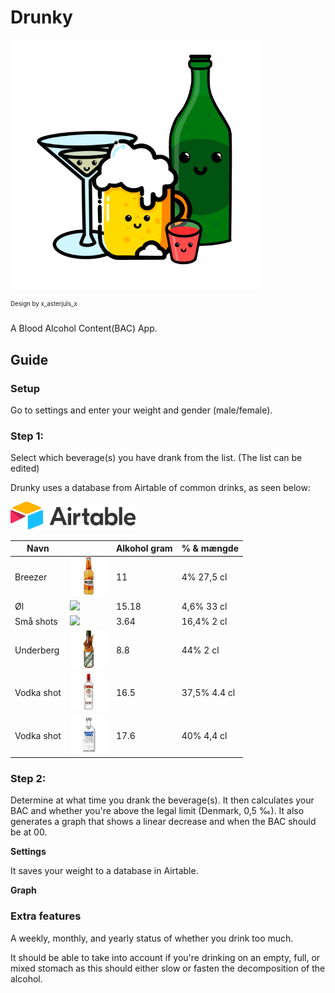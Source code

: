 # Drunky
<img src="/assets/img/DrunkyAppLogo.png" style="width:400px">

<sup><sup>Design by x_asterjuls_x</sup></sup>

A Blood Alcohol Content(BAC) App.

## Guide

### Setup

Go to settings and enter your weight and gender (male/female).

### Step 1:

Select which beverage(s) you have drank from the list. (The list can be edited)

Drunky uses a database from Airtable of common drinks, as seen below:

<img src="/assets/img/AirtableLogo.png" style="width:200px">

<table><thead>
  <tr>
    <th>Navn</th>
    <th></th>
    <th>Alkohol gram</th>
    <th>% & mængde</th>
  </tr></thead>
<tbody>
  <tr>
    <td>Breezer</td>
    <td> <img src="/assets/img/Breezer.png" style="width:60px"> </td>
    <td>11</td>
    <td>4% 27,5 cl</td>
  </tr>
  <tr>
    <td>Øl</td>
    <td> <img src="/assets/img/Øl.jpg" style="width:60px"> </td>
    <td>15.18</td>
    <td>4,6% 33 cl</td>
  </tr>
  <tr>
    <td>Små shots</td>
    <td> <img src="/assets/img/SmåShots.jpg" style="width:60px"> </td>
    <td>3.64</td>
    <td>16,4% 2 cl</td>
  </tr>
  <tr>
    <td>Underberg</td>
    <td> <img src="/assets/img/Underberg.jpg" style="width:60px"> </td>
    <td>8.8</td>
    <td>44% 2 cl</td>
  </tr>
  <tr>
    <td>Vodka shot</td>
    <td> <img src="/assets/img/VodkaShot.jpg" style="width:60px"> </td>
    <td>16.5</td>
    <td>37,5% 4.4 cl</td>
  </tr>
  <tr>
    <td>Vodka shot</td>
    <td> <img src="/assets/img/VodkaShot2.png" style="width:60px"> </td>
    <td>17.6</td>
    <td>40% 4,4 cl</td>
  </tr>
</tbody>
</table>

### Step 2:

Determine at what time you drank the beverage(s).
It then calculates your BAC and whether you're above the legal limit (Denmark, 0,5 ‰).
It also generates a graph that shows a linear decrease and when the BAC should be at 00. 

**Settings**

It saves your weight to a database in Airtable.

**Graph**

### Extra features
A weekly, monthly, and yearly status of whether you drink too much.

It should be able to take into account if you're drinking on an empty, full, or mixed stomach as this should either slow or fasten the decomposition of the alcohol.
